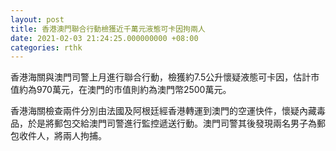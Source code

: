 ```yaml
---
layout: post
title: 香港澳門聯合行動檢獲近千萬元液態可卡因拘兩人
date: 2021-02-03 21:24:25.000000000 +08:00
categories: rthk
---
```


香港海關與澳門司警上月進行聯合行動，檢獲約7.5公升懷疑液態可卡因，估計市值約為970萬元，在澳門的市值則約為澳門幣2500萬元。

香港海關檢查兩件分別由法國及阿根廷經香港轉運到澳門的空運快件，懷疑內藏毒品，於是將郵包交給澳門司警進行監控遞送行動。澳門司警其後發現兩名男子為郵包收件人，將兩人拘捕。
